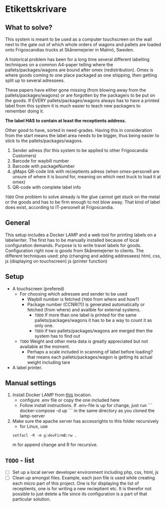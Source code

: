 # Etikettskrivare

## What to solve?
This system is meant to be used as a computer touchscreen on the wall next to the gate out of which whole orders of wagons and pallets are loaded onto Frigoscandias trucks at Skånemejerier in Malmö, Sweden.
  
  A historical problem has been for a long time several different labelling techniques on a common A4-paper telling where the pallets/packages/wagons are bound after omex (redistribution). Omex is where goods coming to one place packaged as one shipping, then getting split up to several adressees.
  
  These papers have either gone missing (from blowing away from the pallets/packages/wagons) or are forgotten by the packagers to be put on the goods. If EVERY pallets/packages/wagons always has to have a printed label from this system it is much easier to teach new packagers to remember doing it.

**The label HAS to contain at least the receptients address.**

Other good to have, sorted in need-grades.
  Having this in consideration from the start means the label area needs to be bigger, thus being easier to stick to the pallets/packages/wagons.
  
1. Sender adress (for this system to be applied to other Frigoscandia Customers)
1. Barcode for waybill number
1. Barcode with packageNumber
1. gMaps QR-code link with recieptients adress (when omex-personell are unsure of where it is bound for, meaning on which next truck to load it at omex)
1. QR-code with complete label info

  `TODO` One problem to solve already is the glue cannot get stuck on the metal or the goods and has to be firm enough to not blow away. That kind of label does exist, according to IT-personell at Frigoscandia.

## General
This setup includes a Docker LAMP and a web tool for printing labels on a labelwriter. The first has to be manually installed because of local configuration demands. Purpose is to write travel labels for goods. Configuration right now is goods from Skånemejerier to clients.
  The different techniques used:
  php (changing and adding addressees)
  html, css, js (displaying on touchscreen)
  js (printer function)

## Setup
* A touchscreen (prefered)
  * For choosing which adressee and sender to be used
    * Waybill number is fetched (`TODO` from where and how?)
    * Package number (CCNR(?)) is generated automatically or fetched (from where) and availble for external systems.
      * `TODO` If more than one label is printed for the same pallets/packages/wagons it has to be a way to count it as only one.
      * `TODO` if two pallets/packages/wagons are merged then the system has to find out
   * `TODO` Weight and other meta data is greatly appreciated but not available at the moment.
     * Perhaps a scale included in scanning of label before loading? that means each pallets/packages/wagon is getting its actual weight including tare
* A label printer.

## Manual settings
1. Install Docker LAMP from [this](https://github.com/sprintcube/docker-compose-lamp) location.
   - configure .env file or copy the one included here
   - Follow install instructions. If .env-file is up for change, just run
      ´´´
      docker-compose -d up
      ´´´
      in the same directory as you cloned the lamp-server
2. Make sure the apache server has accessrights to this folder recursively
   - for Linux, use 
   ```console
   setfacl -R -m g:devFirmB:rw .
   ```
   m for append change and R for recursive.

## `TODO` - list
- [ ] Set up a local server developer environment including php, css, html, js
- [ ] Clean up amongst files.
  Example, each json file is used while creating each micro part of this project. One is for displaying the list of receptients, one is for writing a new recieptient etc. It is therefor not possible to just delete a file since its configuration is a part of that particular solution.
